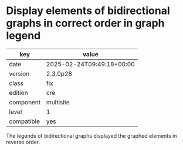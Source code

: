 [//]: # (werk v2)
# Display elements of bidirectional graphs in correct order in graph legend

key        | value
---------- | ---
date       | 2025-02-24T09:49:18+00:00
version    | 2.3.0p28
class      | fix
edition    | cre
component  | multisite
level      | 1
compatible | yes

The legends of bidirectional graphs displayed the graphed elements in reverse order.
